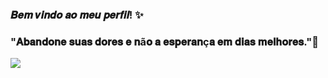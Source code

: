 ### 𝑩𝒆𝒎 𝒗𝒊𝒏𝒅𝒐 𝒂𝒐 𝒎𝒆𝒖 𝒑𝒆𝒓𝒇𝒊𝒍! ✨
### "𝐀𝐛𝐚𝐧𝐝𝐨𝐧𝐞 𝐬𝐮𝐚𝐬 𝐝𝐨𝐫𝐞𝐬 𝐞 𝐧ã𝐨 𝐚 𝐞𝐬𝐩𝐞𝐫𝐚𝐧ç𝐚 𝐞𝐦 𝐝𝐢𝐚𝐬 𝐦𝐞𝐥𝐡𝐨𝐫𝐞𝐬."🍃
![](https://media.tenor.com/fzFXgBniBJ0AAAAd/freddy-freddy-fazbear.gif)


<!--
**NathanBatistaBueno/NathanBatistaBueno** is a ✨ _special_ ✨ repository because its `README.md` (this file) appears on your GitHub profile.

Here are some ideas to get you started:

- 🔭 I’m currently working on ...
- 🌱 I’m currently learning ...
- 👯 I’m looking to collaborate on ...
- 🤔 I’m looking for help with ...
- 💬 Ask me about ...
- 📫 How to reach me: ...
- 😄 Pronouns: ...
- ⚡ Fun fact: ...
-->

